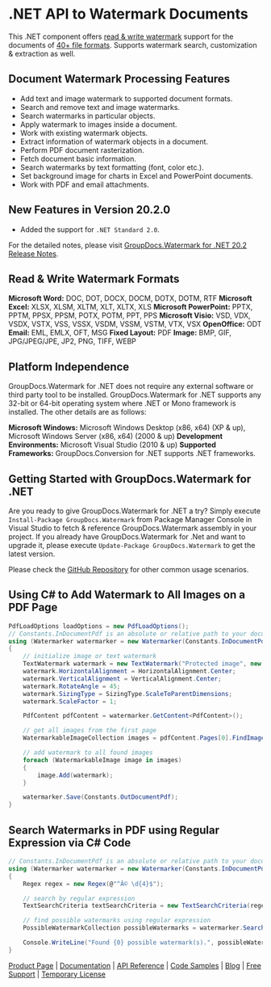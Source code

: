 # .NET API to Watermark Documents

This .NET component offers [read & write watermark](https://products.groupdocs.com/watermark/net) support for the documents of [40+ file formats](https://docs.groupdocs.com/display/watermarknet/Supported+Document+Formats). Supports watermark search, customization & extraction as well.

## Document Watermark Processing Features

- Add text and image watermark to supported document formats.
- Search and remove text and image watermarks.
- Search watermarks in particular objects.
- Apply watermark to images inside a document.
- Work with existing watermark objects.
- Extract information of watermark objects in a document.
- Perform PDF document rasterization.
- Fetch document basic information.
- Search watermarks by text formatting (font, color etc.).
- Set background image for charts in Excel and PowerPoint documents.
- Work with PDF and email attachments.

## New Features in Version 20.2.0

- Added the support for `.NET Standard 2.0`.

For the detailed notes, please visit [GroupDocs.Watermark for .NET 20.2 Release Notes](https://docs.groupdocs.com/display/watermarknet/GroupDocs.Watermark+for+.NET+20.2+Release+Notes).

## Read & Write Watermark Formats

**Microsoft Word:** DOC, DOT, DOCX, DOCM, DOTX, DOTM, RTF
**Microsoft Excel:** XLSX, XLSM, XLTM, XLT, XLTX, XLS
**Microsoft PowerPoint:** PPTX, PPTM, PPSX, PPSM, POTX, POTM, PPT, PPS
**Microsoft Visio:** VSD, VDX, VSDX, VSTX, VSS, VSSX, VSDM, VSSM, VSTM, VTX, VSX
**OpenOffice:** ODT
**Email:** EML, EMLX, OFT, MSG
**Fixed Layout:** PDF
**Image:** BMP, GIF, JPG/JPEG/JPE, JP2, PNG, TIFF, WEBP

## Platform Independence

GroupDocs.Watermark for .NET does not require any external software or third party tool to be installed. GroupDocs.Watermark for .NET supports any 32-bit or 64-bit operating system where .NET or Mono framework is installed. The other details are as follows:

**Microsoft Windows:** Microsoft Windows Desktop (x86, x64) (XP & up), Microsoft Windows Server (x86, x64) (2000 & up)
**Development Environments:** Microsoft Visual Studio (2010 & up)
**Supported Frameworks:** GroupDocs.Conversion for .NET  supports .NET frameworks.

## Getting Started with GroupDocs.Watermark for .NET

Are you ready to give GroupDocs.Watermark for .NET a try? Simply execute `Install-Package GroupDocs.Watermark` from Package Manager Console in Visual Studio to fetch & reference GroupDocs.Watermark assembly in your project. If you already have GroupDocs.Watermark for .Net and want to upgrade it, please execute `Update-Package GroupDocs.Watermark` to get the latest version.

Please check the [GitHub Repository](https://github.com/groupdocs-watermark/GroupDocs.Watermark-for-.NET) for other common usage scenarios.

## Using C# to Add Watermark to All Images on a PDF Page

```csharp
PdfLoadOptions loadOptions = new PdfLoadOptions();
// Constants.InDocumentPdf is an absolute or relative path to your document. Ex: @"C:\Docs\document.pdf"
using (Watermarker watermarker = new Watermarker(Constants.InDocumentPdf, loadOptions))
{
    // initialize image or text watermark
    TextWatermark watermark = new TextWatermark("Protected image", new Font("Arial", 8));
    watermark.HorizontalAlignment = HorizontalAlignment.Center;
    watermark.VerticalAlignment = VerticalAlignment.Center;
    watermark.RotateAngle = 45;
    watermark.SizingType = SizingType.ScaleToParentDimensions;
    watermark.ScaleFactor = 1;

    PdfContent pdfContent = watermarker.GetContent<PdfContent>();

    // get all images from the first page
    WatermarkableImageCollection images = pdfContent.Pages[0].FindImages();

    // add watermark to all found images
    foreach (WatermarkableImage image in images)
    {
        image.Add(watermark);
    }

    watermarker.Save(Constants.OutDocumentPdf);
}
```

## Search Watermarks in PDF using Regular Expression via C# Code

```csharp
// Constants.InDocumentPdf is an absolute or relative path to your document. Ex: @"C:\Docs\document.pdf"
using (Watermarker watermarker = new Watermarker(Constants.InDocumentPdf))
{
    Regex regex = new Regex(@"^Â© \d{4}$");

    // search by regular expression
    TextSearchCriteria textSearchCriteria = new TextSearchCriteria(regex);

    // find possible watermarks using regular expression
    PossibleWatermarkCollection possibleWatermarks = watermarker.Search(textSearchCriteria);

    Console.WriteLine("Found {0} possible watermark(s).", possibleWatermarks.Count);
}
```

[Product Page](https://products.groupdocs.com/watermark/net) | [Documentation](https://docs.groupdocs.com/display/watermarknet) | [API Reference](https://apireference.groupdocs.com/net/watermark) | [Code Samples](https://github.com/groupdocs-watermark/GroupDocs.Watermark-for-.NET) | [Blog](https://blog.groupdocs.com/category/watermark/) | [Free Support](https://forum.groupdocs.com/c/watermark) | [Temporary License](https://purchase.groupdocs.com/temporary-license)
